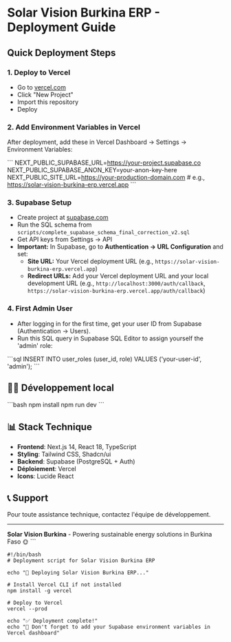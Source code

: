 # Solar Vision Burkina ERP - Deployment Guide

## Quick Deployment Steps

### 1. Deploy to Vercel
- Go to [vercel.com](https://vercel.com)
- Click "New Project"
- Import this repository
- Deploy

### 2. Add Environment Variables in Vercel
After deployment, add these in Vercel Dashboard → Settings → Environment Variables:

\`\`\`
NEXT_PUBLIC_SUPABASE_URL=https://your-project.supabase.co
NEXT_PUBLIC_SUPABASE_ANON_KEY=your-anon-key-here
NEXT_PUBLIC_SITE_URL=https://your-production-domain.com # e.g., https://solar-vision-burkina-erp.vercel.app
\`\`\`

### 3. Supabase Setup
- Create project at [supabase.com](https://supabase.com)
- Run the SQL schema from `scripts/complete_supabase_schema_final_correction_v2.sql`
- Get API keys from Settings → API
- **Important:** In Supabase, go to **Authentication -> URL Configuration** and set:
    - **Site URL:** Your Vercel deployment URL (e.g., `https://solar-vision-burkina-erp.vercel.app`)
    - **Redirect URLs:** Add your Vercel deployment URL and your local development URL (e.g., `http://localhost:3000/auth/callback`, `https://solar-vision-burkina-erp.vercel.app/auth/callback`)

### 4. First Admin User
- After logging in for the first time, get your user ID from Supabase (Authentication -> Users).
- Run this SQL query in Supabase SQL Editor to assign yourself the 'admin' role:

\`\`\`sql
INSERT INTO user_roles (user_id, role) VALUES ('your-user-id', 'admin');
\`\`\`

## 🏃‍♂️ Développement local

\`\`\`bash
npm install
npm run dev
\`\`\`

## 📊 Stack Technique

- **Frontend**: Next.js 14, React 18, TypeScript
- **Styling**: Tailwind CSS, Shadcn/ui
- **Backend**: Supabase (PostgreSQL + Auth)
- **Déploiement**: Vercel
- **Icons**: Lucide React

## 📞 Support

Pour toute assistance technique, contactez l'équipe de développement.

---

**Solar Vision Burkina** - Powering sustainable energy solutions in Burkina Faso 🌞
\`\`\`

```shellscript file="deploy.sh"
#!/bin/bash
# Deployment script for Solar Vision Burkina ERP

echo "🚀 Deploying Solar Vision Burkina ERP..."

# Install Vercel CLI if not installed
npm install -g vercel

# Deploy to Vercel
vercel --prod

echo "✅ Deployment complete!"
echo "📝 Don't forget to add your Supabase environment variables in Vercel dashboard"
